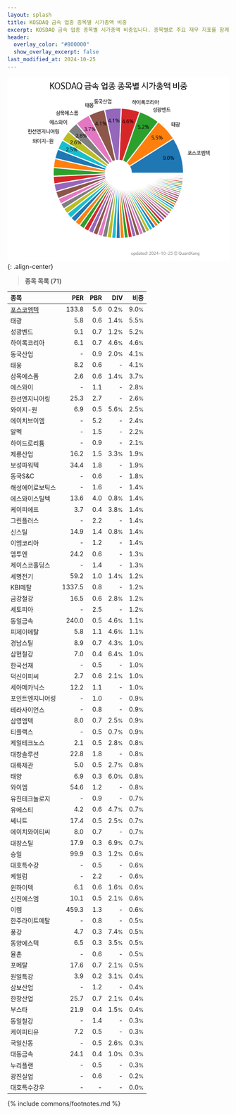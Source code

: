 ```yaml
---
layout: splash
title: KOSDAQ 금속 업종 종목별 시가총액 비중
excerpt: KOSDAQ 금속 업종 종목별 시가총액 비중입니다. 종목별로 주요 재무 지표를 함께 표시합니다.
header:
  overlay_color: "#800000"
  show_overlay_excerpt: false
last_modified_at: 2024-10-25
---
```



![KOSDAQ 금속 업종 종목별 시가총액 비중](/stats/sector/images/kosdaq_업종_금속_종목.png){: .align-center}


> **종목 목록 (71)**<a id="list"></a>

| **종목** | **PER** | **PBR** | **DIV** | **비중** |
| :------- | ------: | ------: | ------: | -------: |
| [포스코엠텍](/009520/) | 133.8 | 5.6 | 0.2<small>%</small> | 9.0<small>%</small> |
| 태광 | 5.8 | 0.6 | 1.4<small>%</small> | 5.5<small>%</small> |
| 성광벤드 | 9.1 | 0.7 | 1.2<small>%</small> | 5.2<small>%</small> |
| 하이록코리아 | 6.1 | 0.7 | 4.6<small>%</small> | 4.6<small>%</small> |
| 동국산업 | - | 0.9 | 2.0<small>%</small> | 4.1<small>%</small> |
| 태웅 | 8.2 | 0.6 | - | 4.1<small>%</small> |
| 삼목에스폼 | 2.6 | 0.6 | 1.4<small>%</small> | 3.7<small>%</small> |
| 에스와이 | - | 1.1 | - | 2.8<small>%</small> |
| 한선엔지니어링 | 25.3 | 2.7 | - | 2.6<small>%</small> |
| 와이지-원 | 6.9 | 0.5 | 5.6<small>%</small> | 2.5<small>%</small> |
| 에이치브이엠 | - | 5.2 | - | 2.4<small>%</small> |
| 알멕 | - | 1.5 | - | 2.2<small>%</small> |
| 하이드로리튬 | - | 0.9 | - | 2.1<small>%</small> |
| 제룡산업 | 16.2 | 1.5 | 3.3<small>%</small> | 1.9<small>%</small> |
| 보성파워텍 | 34.4 | 1.8 | - | 1.9<small>%</small> |
| 동국S&C | - | 0.6 | - | 1.8<small>%</small> |
| 해성에어로보틱스 | - | 1.6 | - | 1.4<small>%</small> |
| 에스와이스틸텍 | 13.6 | 4.0 | 0.8<small>%</small> | 1.4<small>%</small> |
| 케이피에프 | 3.7 | 0.4 | 3.8<small>%</small> | 1.4<small>%</small> |
| 그린플러스 | - | 2.2 | - | 1.4<small>%</small> |
| 신스틸 | 14.9 | 1.4 | 0.8<small>%</small> | 1.4<small>%</small> |
| 이엠코리아 | - | 1.2 | - | 1.4<small>%</small> |
| 엠투엔 | 24.2 | 0.6 | - | 1.3<small>%</small> |
| 제이스코홀딩스 | - | 1.4 | - | 1.3<small>%</small> |
| 세명전기 | 59.2 | 1.0 | 1.4<small>%</small> | 1.2<small>%</small> |
| KBI메탈 | 1337.5 | 0.8 | - | 1.2<small>%</small> |
| 금강철강 | 16.5 | 0.6 | 2.8<small>%</small> | 1.2<small>%</small> |
| 세토피아 | - | 2.5 | - | 1.2<small>%</small> |
| 동일금속 | 240.0 | 0.5 | 4.6<small>%</small> | 1.1<small>%</small> |
| 피제이메탈 | 5.8 | 1.1 | 4.6<small>%</small> | 1.1<small>%</small> |
| 경남스틸 | 8.9 | 0.7 | 4.3<small>%</small> | 1.0<small>%</small> |
| 삼현철강 | 7.0 | 0.4 | 6.4<small>%</small> | 1.0<small>%</small> |
| 한국선재 | - | 0.5 | - | 1.0<small>%</small> |
| 덕신이피씨 | 2.7 | 0.6 | 2.1<small>%</small> | 1.0<small>%</small> |
| 세아메카닉스 | 12.2 | 1.1 | - | 1.0<small>%</small> |
| 포인트엔지니어링 | - | 1.0 | - | 0.9<small>%</small> |
| 테라사이언스 | - | 0.8 | - | 0.9<small>%</small> |
| 삼영엠텍 | 8.0 | 0.7 | 2.5<small>%</small> | 0.9<small>%</small> |
| 티플랙스 | - | 0.5 | 0.7<small>%</small> | 0.9<small>%</small> |
| 제일테크노스 | 2.1 | 0.5 | 2.8<small>%</small> | 0.8<small>%</small> |
| 대창솔루션 | 22.8 | 1.8 | - | 0.8<small>%</small> |
| 대륙제관 | 5.0 | 0.5 | 2.7<small>%</small> | 0.8<small>%</small> |
| 태양 | 6.9 | 0.3 | 6.0<small>%</small> | 0.8<small>%</small> |
| 와이엠 | 54.6 | 1.2 | - | 0.8<small>%</small> |
| 유진테크놀로지 | - | 0.9 | - | 0.7<small>%</small> |
| 유에스티 | 4.2 | 0.6 | 4.7<small>%</small> | 0.7<small>%</small> |
| 쎄니트 | 17.4 | 0.5 | 2.5<small>%</small> | 0.7<small>%</small> |
| 에이치와이티씨 | 8.0 | 0.7 | - | 0.7<small>%</small> |
| 대창스틸 | 17.9 | 0.3 | 6.9<small>%</small> | 0.7<small>%</small> |
| 승일 | 99.9 | 0.3 | 1.2<small>%</small> | 0.6<small>%</small> |
| 대호특수강 | - | 0.5 | - | 0.6<small>%</small> |
| 케일럼 | - | 2.2 | - | 0.6<small>%</small> |
| 윈하이텍 | 6.1 | 0.6 | 1.6<small>%</small> | 0.6<small>%</small> |
| 신진에스엠 | 10.1 | 0.5 | 2.1<small>%</small> | 0.6<small>%</small> |
| 이렘 | 459.3 | 1.3 | - | 0.6<small>%</small> |
| 한주라이트메탈 | - | 0.8 | - | 0.5<small>%</small> |
| 풍강 | 4.7 | 0.3 | 7.4<small>%</small> | 0.5<small>%</small> |
| 동양에스텍 | 6.5 | 0.3 | 3.5<small>%</small> | 0.5<small>%</small> |
| 율촌 | - | 0.6 | - | 0.5<small>%</small> |
| 포메탈 | 17.6 | 0.7 | 2.1<small>%</small> | 0.5<small>%</small> |
| 원일특강 | 3.9 | 0.2 | 3.1<small>%</small> | 0.4<small>%</small> |
| 삼보산업 | - | 1.2 | - | 0.4<small>%</small> |
| 한창산업 | 25.7 | 0.7 | 2.1<small>%</small> | 0.4<small>%</small> |
| 부스타 | 21.9 | 0.4 | 1.5<small>%</small> | 0.4<small>%</small> |
| 동일철강 | - | 1.4 | - | 0.3<small>%</small> |
| 케이피티유 | 7.2 | 0.5 | - | 0.3<small>%</small> |
| 국일신동 | - | 0.5 | 2.6<small>%</small> | 0.3<small>%</small> |
| 대동금속 | 24.1 | 0.4 | 1.0<small>%</small> | 0.3<small>%</small> |
| 누리플랜 | - | 0.5 | - | 0.3<small>%</small> |
| 광진실업 | - | 0.6 | - | 0.2<small>%</small> |
| 대호특수강우 | - | - | - | 0.0<small>%</small> |

{% include commons/footnotes.md %}